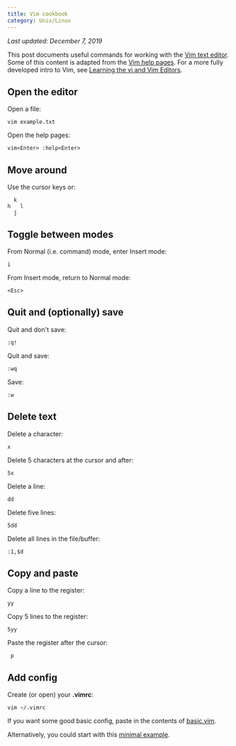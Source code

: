 ```yaml
---
title: Vim cookbook
category: Unix/Linux
---
```


*Last updated: December 7, 2019*

This post documents useful commands for working with the [Vim text editor](https://www.vim.org/). Some of this content is adapted from the [Vim help pages](https://vimhelp.org/). For a more fully developed intro to Vim, see [Learning the vi and Vim Editors](http://shop.oreilly.com/product/9780596529833.do).

## Open the editor

Open a file:

    vim example.txt


Open the help pages:

    vim<Enter> :help<Enter>

## Move around

Use the cursor keys or:

      k
    h   l
      j

## Toggle between modes

From Normal (i.e. command) mode, enter Insert mode:

    i

From Insert mode, return to Normal mode:

    <Esc>    

## Quit and (optionally) save

Quit and don't save:

    :q!

Quit and save:

    :wq

Save:

    :w

## Delete text

Delete a character:

    x

Delete 5 characters at the cursor and after:

    5x

Delete a line:

    dd

Delete five lines:

    5dd

Delete all lines in the file/buffer:

    :1,$d

## Copy and paste

Copy a line to the register:

    yy

Copy 5 lines to the register:

    5yy

Paste the register after the cursor:

     p

## Add config

Create (or open) your **.vimrc**:

    vim ~/.vimrc

If you want some good basic config, paste in the contents of [basic.vim](https://raw.githubusercontent.com/amix/vimrc/master/vimrcs/basic.vim).

Alternatively, you could start with this [minimal example](https://vim.fandom.com/wiki/Example_vimrc).